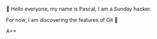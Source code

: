  👋 Hello everyone, my name is Pascal, I am a Sunday hacker.

For now, I am discovering the features of Git 💞️ 

A++

